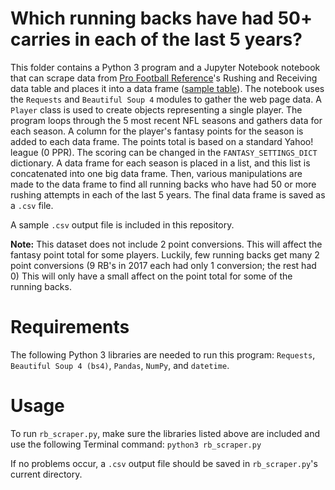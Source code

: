 # Which running backs have had 50+ carries in each of the last 5 years?
This folder contains a Python 3 program and a Jupyter Notebook notebook that can scrape data from [Pro Football Reference](https://www.pro-football-reference.com/)'s Rushing and Receiving data table and places it into a data frame ([sample table](https://www.pro-football-reference.com/years/2017/rushing.htm)). The notebook uses the `Requests` and `Beautiful Soup 4` modules to gather the web page data. A `Player` class is used to create objects representing a single player. The program loops through the 5 most recent NFL seasons and gathers data for each season. A column for the player's fantasy points for the season is added to each data frame. The points total is based on a standard Yahoo! league (0 PPR). The scoring can be changed in the `FANTASY_SETTINGS_DICT` dictionary. A data frame for each season is placed in a list, and this list is concatenated into one big data frame. Then, various manipulations are made to the data frame to find all running backs who have had 50 or more rushing attempts in each of the last 5 years. The final data frame is saved as a `.csv` file.

A sample `.csv` output file is included in this repository.

**Note:** This dataset does not include 2 point conversions. This will affect the fantasy point total for some players. Luckily, few running backs get many 2 point conversions (9 RB's in 2017 each had only 1 conversion; the rest had 0)  This will only have a small affect on the point total for some of the running backs.

# Requirements
The following Python 3 libraries are needed to run this program: `Requests`, `Beautiful Soup 4 (bs4)`, `Pandas`, `NumPy`, and `datetime`.

# Usage
To run `rb_scraper.py`, make sure the libraries listed above are included and use the following Terminal command: `python3 rb_scraper.py`

If no problems occur, a `.csv` output file should be saved in `rb_scraper.py`'s current directory. 
